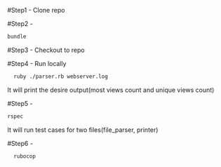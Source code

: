 #Step1 - 
  Clone repo

#Step2 -
  ```bash
  bundle
  ```
 
#Step3 - 
  Checkout to repo

#Step4 - 
  Run locally 
  ```bash
    ruby ./parser.rb webserver.log
  ```
  It will print the desire output(most views count and unique views count)

#Step5 - 
  ```bash
  rspec
  ```
  It will run test cases for two files(file_parser, printer)

#Step6 - 
  ```bash
    rubocop
  ```  
